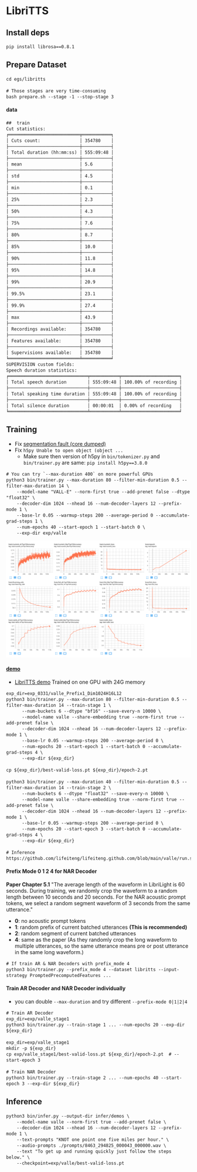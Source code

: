 # LibriTTS

## Install deps
```
pip install librosa==0.8.1
```

## Prepare Dataset
```
cd egs/libritts

# Those stages are very time-consuming
bash prepare.sh --stage -1 --stop-stage 3
```
#### data

```
##  train
Cut statistics:
╒═══════════════════════════╤═══════════╕
│ Cuts count:               │ 354780    │
├───────────────────────────┼───────────┤
│ Total duration (hh:mm:ss) │ 555:09:48 │
├───────────────────────────┼───────────┤
│ mean                      │ 5.6       │
├───────────────────────────┼───────────┤
│ std                       │ 4.5       │
├───────────────────────────┼───────────┤
│ min                       │ 0.1       │
├───────────────────────────┼───────────┤
│ 25%                       │ 2.3       │
├───────────────────────────┼───────────┤
│ 50%                       │ 4.3       │
├───────────────────────────┼───────────┤
│ 75%                       │ 7.6       │
├───────────────────────────┼───────────┤
│ 80%                       │ 8.7       │
├───────────────────────────┼───────────┤
│ 85%                       │ 10.0      │
├───────────────────────────┼───────────┤
│ 90%                       │ 11.8      │
├───────────────────────────┼───────────┤
│ 95%                       │ 14.8      │
├───────────────────────────┼───────────┤
│ 99%                       │ 20.9      │
├───────────────────────────┼───────────┤
│ 99.5%                     │ 23.1      │
├───────────────────────────┼───────────┤
│ 99.9%                     │ 27.4      │
├───────────────────────────┼───────────┤
│ max                       │ 43.9      │
├───────────────────────────┼───────────┤
│ Recordings available:     │ 354780    │
├───────────────────────────┼───────────┤
│ Features available:       │ 354780    │
├───────────────────────────┼───────────┤
│ Supervisions available:   │ 354780    │
╘═══════════════════════════╧═══════════╛
SUPERVISION custom fields:
Speech duration statistics:
╒══════════════════════════════╤═══════════╤══════════════════════╕
│ Total speech duration        │ 555:09:48 │ 100.00% of recording │
├──────────────────────────────┼───────────┼──────────────────────┤
│ Total speaking time duration │ 555:09:48 │ 100.00% of recording │
├──────────────────────────────┼───────────┼──────────────────────┤
│ Total silence duration       │ 00:00:01  │ 0.00% of recording   │
╘══════════════════════════════╧═══════════╧══════════════════════╛
```


## Training
* Fix [segmentation fault (core dumped)](https://github.com/lifeiteng/vall-e#troubleshooting)
* Fix `h5py Unable to open object (object ...`
  * Make sure then version of h5py in `bin/tokenizer.py` and `bin/trainer.py` are same: `pip install h5py==3.8.0`

```
# You can try `--max-duration 400` on more powerful GPUs
python3 bin/trainer.py --max-duration 80 --filter-min-duration 0.5 --filter-max-duration 14 \
    --model-name "VALL-E" --norm-first true --add-prenet false --dtype "float32" \
    --decoder-dim 1024 --nhead 16 --num-decoder-layers 12 --prefix-mode 1 \
    --base-lr 0.05 --warmup-steps 200 --average-period 0 --accumulate-grad-steps 1 \
    --num-epochs 40 --start-epoch 1 --start-batch 0 \
    --exp-dir exp/valle
```
![train](./demos/train.png)

#### [demo](https://lifeiteng.github.io/valle/index.html)
 * [LibriTTS demo](https://lifeiteng.github.io/valle/index.html) Trained on one GPU with 24G memory
```
exp_dir=exp_0331/valle_Prefix1_Dim1024H16L12
python3 bin/trainer.py --max-duration 80 --filter-min-duration 0.5 --filter-max-duration 14 --train-stage 1 \
      --num-buckets 6 --dtype "bf16" --save-every-n 10000 \
      --model-name valle --share-embedding true --norm-first true --add-prenet false \
      --decoder-dim 1024 --nhead 16 --num-decoder-layers 12 --prefix-mode 1 \
      --base-lr 0.05 --warmup-steps 200 --average-period 0 \
      --num-epochs 20 --start-epoch 1 --start-batch 0 --accumulate-grad-steps 4 \
      --exp-dir ${exp_dir}

cp ${exp_dir}/best-valid-loss.pt ${exp_dir}/epoch-2.pt

python3 bin/trainer.py --max-duration 40 --filter-min-duration 0.5 --filter-max-duration 14 --train-stage 2 \
      --num-buckets 6 --dtype "float32" --save-every-n 10000 \
      --model-name valle --share-embedding true --norm-first true --add-prenet false \
      --decoder-dim 1024 --nhead 16 --num-decoder-layers 12 --prefix-mode 1 \
      --base-lr 0.05 --warmup-steps 200 --average-period 0 \
      --num-epochs 20 --start-epoch 3 --start-batch 0 --accumulate-grad-steps 4 \
      --exp-dir ${exp_dir}

# Inference
https://github.com/lifeiteng/lifeiteng.github.com/blob/main/valle/run.sh#L68
```

#### Prefix Mode 0 1 2 4 for NAR Decoder
**Paper Chapter 5.1** "The average length of the waveform in LibriLight is 60 seconds. During
training, we randomly crop the waveform to a random length between 10 seconds and 20 seconds. For the NAR acoustic prompt tokens, we select a random segment waveform of 3 seconds from the same utterance."
* **0**: no acoustic prompt tokens
* **1**: random prefix of current batched utterances **(This is recommended)**
* **2**: random segment of current batched utterances
* **4**: same as the paper (As they randomly crop the long waveform to multiple utterances, so the same utterance means pre or post utterance in the same long waveform.)

```
# If train AR & NAR Decoders with prefix_mode 4
python3 bin/trainer.py --prefix_mode 4 --dataset libritts --input-strategy PromptedPrecomputedFeatures ...
```

#### Train AR Decoder and NAR Decoder individually
* you can double `--max-duration` and try different `--prefix-mode 0|1|2|4`
```
# Train AR Decoder
exp_dir=exp/valle_stage1
python3 bin/trainer.py --train-stage 1 ... --num-epochs 20 --exp-dir ${exp_dir}

exp_dir=exp/valle_stage1
mkdir -p ${exp_dir}
cp exp/valle_stage1/best-valid-loss.pt ${exp_dir}/epoch-2.pt  # --start-epoch 3

# Train NAR Decoder
python3 bin/trainer.py --train-stage 2 ... --num-epochs 40 --start-epoch 3 --exp-dir ${exp_dir}
```

## Inference

```
python3 bin/infer.py --output-dir infer/demos \
    --model-name valle --norm-first true --add-prenet false \
    --decoder-dim 1024 --nhead 16 --num-decoder-layers 12 --prefix-mode 1 \
    --text-prompts "KNOT one point one five miles per hour." \
    --audio-prompts ./prompts/8463_294825_000043_000000.wav \
    --text "To get up and running quickly just follow the steps below." \
    --checkpoint=exp/valle/best-valid-loss.pt

```
